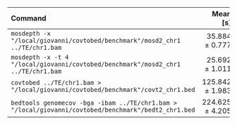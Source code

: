 | Command | Mean [s] | Min [s] | Max [s] | Relative |
|:---|---:|---:|---:|---:|
| `mosdepth -x "/local/giovanni/covtobed/benchmark"/mosd2_chr1 ../TE/chr1.bam` | 35.884 ± 0.777 | 34.759 | 36.847 | 1.40 ± 0.06 |
| `mosdepth -x -t 4 "/local/giovanni/covtobed/benchmark"/mosd2_chr1 ../TE/chr1.bam` | 25.692 ± 1.011 | 24.265 | 27.199 | 1.00 |
| `covtobed ../TE/chr1.bam > "/local/giovanni/covtobed/benchmark"/covt2_chr1.bed` | 125.842 ± 1.983 | 123.868 | 128.292 | 4.90 ± 0.21 |
| `bedtools genomecov -bga -ibam ../TE/chr1.bam > "/local/giovanni/covtobed/benchmark"/bedt2_chr1.bed` | 224.625 ± 4.205 | 219.691 | 230.415 | 8.74 ± 0.38 |
